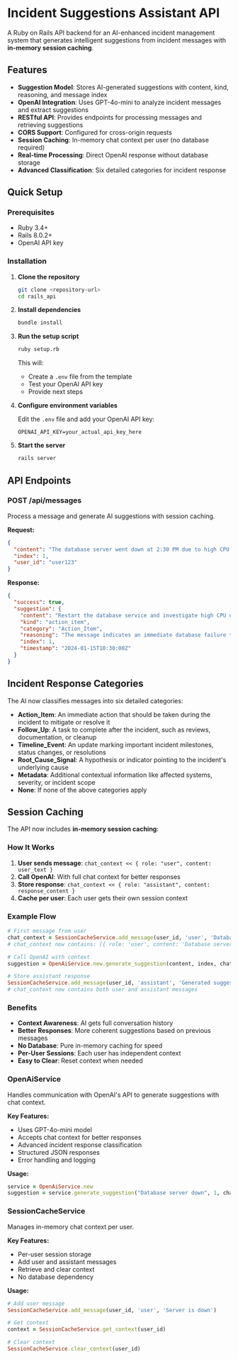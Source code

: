 # Incident Suggestions Assistant API

A Ruby on Rails API backend for an AI-enhanced incident management system that generates intelligent suggestions from incident messages with **in-memory session caching**.

## Features

- **Suggestion Model**: Stores AI-generated suggestions with content, kind, reasoning, and message index
- **OpenAI Integration**: Uses GPT-4o-mini to analyze incident messages and extract suggestions
- **RESTful API**: Provides endpoints for processing messages and retrieving suggestions
- **CORS Support**: Configured for cross-origin requests
- **Session Caching**: In-memory chat context per user (no database required)
- **Real-time Processing**: Direct OpenAI response without database storage
- **Advanced Classification**: Six detailed categories for incident response

## Quick Setup

### Prerequisites

- Ruby 3.4+
- Rails 8.0.2+
- OpenAI API key

### Installation

1. **Clone the repository**

   ```bash
   git clone <repository-url>
   cd rails_api
   ```

2. **Install dependencies**

   ```bash
   bundle install
   ```

3. **Run the setup script**

   ```bash
   ruby setup.rb
   ```

   This will:

   - Create a `.env` file from the template
   - Test your OpenAI API key
   - Provide next steps

4. **Configure environment variables**

   Edit the `.env` file and add your OpenAI API key:

   ```
   OPENAI_API_KEY=your_actual_api_key_here
   ```

5. **Start the server**
   ```bash
   rails server
   ```

## API Endpoints

### POST /api/messages

Process a message and generate AI suggestions with session caching.

**Request:**

```json
{
  "content": "The database server went down at 2:30 PM due to high CPU usage",
  "index": 1,
  "user_id": "user123"
}
```

**Response:**

```json
{
  "success": true,
  "suggestion": {
    "content": "Restart the database service and investigate high CPU usage",
    "kind": "action_item",
    "category": "Action_Item",
    "reasoning": "The message indicates an immediate database failure that requires immediate action to restore service",
    "index": 1,
    "timestamp": "2024-01-15T10:30:00Z"
  }
}
```
  
## Incident Response Categories

The AI now classifies messages into six detailed categories:

- **Action_Item**: An immediate action that should be taken during the incident to mitigate or resolve it
- **Follow_Up**: A task to complete after the incident, such as reviews, documentation, or cleanup
- **Timeline_Event**: An update marking important incident milestones, status changes, or resolutions
- **Root_Cause_Signal**: A hypothesis or indicator pointing to the incident's underlying cause
- **Metadata**: Additional contextual information like affected systems, severity, or incident scope
- **None**: If none of the above categories apply

## Session Caching

The API now includes **in-memory session caching**:

### How It Works

1. **User sends message**: `chat_context << { role: "user", content: user_text }`
2. **Call OpenAI**: With full chat context for better responses
3. **Store response**: `chat_context << { role: "assistant", content: response_content }`
4. **Cache per user**: Each user gets their own session context

### Example Flow

```ruby
# First message from user
chat_context = SessionCacheService.add_message(user_id, 'user', 'Database server is down')
# chat_context now contains: [{ role: 'user', content: 'Database server is down' }]

# Call OpenAI with context
suggestion = OpenAiService.new.generate_suggestion(content, index, chat_context)

# Store assistant response
SessionCacheService.add_message(user_id, 'assistant', 'Generated suggestion: ...')
# chat_context now contains both user and assistant messages
```

### Benefits

- **Context Awareness**: AI gets full conversation history
- **Better Responses**: More coherent suggestions based on previous messages
- **No Database**: Pure in-memory caching for speed
- **Per-User Sessions**: Each user has independent context
- **Easy to Clear**: Reset context when needed

### OpenAiService

Handles communication with OpenAI's API to generate suggestions with chat context.

**Key Features:**

- Uses GPT-4o-mini model
- Accepts chat context for better responses
- Advanced incident response classification
- Structured JSON responses
- Error handling and logging

**Usage:**

```ruby
service = OpenAiService.new
suggestion = service.generate_suggestion("Database server down", 1, chat_context)
```

### SessionCacheService

Manages in-memory chat context per user.

**Key Features:**

- Per-user session storage
- Add user and assistant messages
- Retrieve and clear context
- No database dependency

**Usage:**

```ruby
# Add user message
SessionCacheService.add_message(user_id, 'user', 'Server is down')

# Get context
context = SessionCacheService.get_context(user_id)

# Clear context
SessionCacheService.clear_context(user_id)
```
